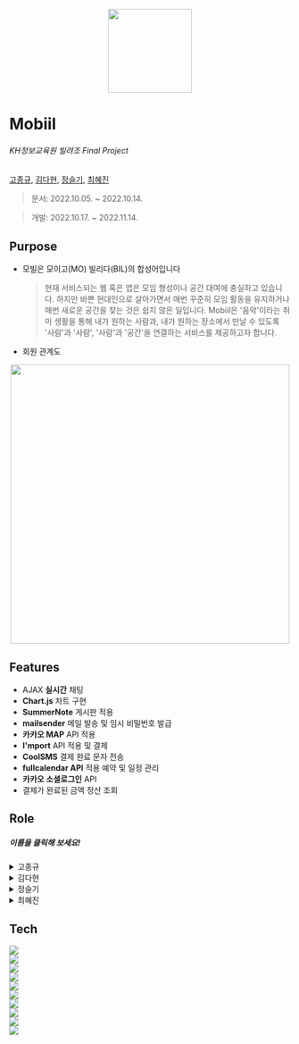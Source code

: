 <p align="center"><img src="https://user-images.githubusercontent.com/110793386/199872240-a703eb91-b9ef-45d4-958e-7250dd120969.jpg" width = '150px'></p>

 
#  Mobiil  

###### _KH정보교육원 빌려조 Final Project_            
[고종규](https://github.com/JongGyuGo), [김다현](https://github.com/hhdk0), [정슬기](https://github.com/seulki1211), [최혜진](https://github.com/Choehyejin)

  > 문서: 2022.10.05. ~ 2022.10.14.
  
  > 개발: 2022.10.17. ~ 2022.11.14.

 


## Purpose 
- 모빌은 모이고(MO) 빌리다(BIL)의 합성어입니다
    > 현재 서비스되는 웹 혹은 앱은 모임 형성이나 공간 대여에 충실하고 있습니다. 하지만 바쁜 현대인으로 살아가면서 매번 꾸준히 모임 활동을 유지하거나 매번 새로운 공간을 찾는 것은 쉽지 않은 일입니다. 
    > Mobiil은 '음악'이라는 취미 생활을 통해 내가 원하는 사람과, 내가 원하는 장소에서 만날 수 있도록 '사람'과 '사람', '사람'과 '공간'을 연결하는 서비스를 제공하고자 합니다.
- 회원 관계도
<p align="center"><img src="https://user-images.githubusercontent.com/110793386/200467714-f2250002-576a-472a-82c9-fb66631c3a23.png" width = '500px'></p>



## Features
* AJAX **실시간** 채팅
* **Chart.js** 차트 구현
* **SummerNote** 게시판 적용
* **mailsender**  메일 발송 및 임시 비밀번호 발급
* **카카오 MAP** API 적용
* **I'mport** API 적용 및 결제
* **CoolSMS** 결제 완료 문자 전송
* **fullcalendar API** 적용 예약 및 일정 관리
* **카카오 소셜로그인** API 
* 결제가 완료된 금액 정산 조회

## Role 
##### 이름을 클릭해 보세요!


<details>
<summary>고종규</summary>
<div markdown="1">

 > 공간
 >  > 작성중
 
 > 예약
 >  > 작성 중
</div>
</details>
 
<details>
<summary>김다현</summary>
<div markdown="1">

> 공간
 > 
 > 공간 리스트 정렬
 > https://user-images.githubusercontent.com/105486016/202107815-bf216833-6fc4-48af-9ccc-1523cb30702f.mp4
 > 지역별 조회(공간 승인 날짜 내림차순 정렬),  기본 정렬 외 지역/가격/검색 + 
 > 
 > 
 > 호스트 댓글
 > ![호스트댓글](https://user-images.githubusercontent.com/105486016/202091596-ef8f0b0a-57b1-4abc-b18a-5cde1b438e1b.gif)
 > 
 > 
 >  
 > 결제
 > https://user-images.githubusercontent.com/105486016/202107551-84bb85b3-9a3e-47ed-94f9-a61b651e7a06.mp4
 >     찜 / 결제 및 예약


</div>
</details>
 

<details>
<summary>정슬기</summary>
<div markdown="1">

 <details>
 <summary>  파트너</summary>
 <div markdown="1">
 
![final_partner_CRUD](https://user-images.githubusercontent.com/110793386/200469526-f8145459-5fe4-4672-a30d-f804710d8670.jpg)

    -  파트너 정보 CRUD 및 검색

https://user-images.githubusercontent.com/110793386/200464088-79b42844-ee91-4a7e-b1b2-ea8f48ba9078.mp4

<p align="center"><img src="https://user-images.githubusercontent.com/110793386/200465375-c937d8d3-b62f-4d55-9173-826f12947141.png" width = '500px'></p>


    -  파트너 승인 및 메일 발송
  
  
```java
if(!member.getMemberNick().equals(originNick)) {

  // 파트너 기존 정보 삭제
  Partner originPartner = pService.findByEmail(member.getMemberEmail());
  if(originPartner != null) {
   pService.deletePartner(originPartner.getPartnerNo());
  }
  
  // 기존 채팅방 삭제
  List<ChatRoom> cList = cService.listByMemberNick(originNick);
  for(int i = 0; i < cList.size(); i++) {
   cService.disableRoom(cList.get(i).getRoomNo());
  }
}
```
  
    - 파트너 닉네임 변경 시 기존 파트너 정보 및 채팅방 삭제
    
 </div>
 </details>

 <details>
 <summary>  Ajax 실시간 채팅</summary>
 <div markdown="1">

 
https://user-images.githubusercontent.com/110793386/199904349-0630f938-587c-4822-8f89-b0d8873f83a3.mp4

    -  기존 채팅로그 열람
    -  안읽은 메세지 카운트
    -  공간 검색 및 공유


```JS
function openChatRoom(createUser, withUser) {
	if(confirm("채팅을 시작하시겠습니까?")){
		$.ajax({
			url:"/chat/createChatRoom.kh",
			tyep: "get",
			data: {createUser: createUser,
					withUser:withUser},
			success:
				function(data) {
					if(data == "already"){
						alert("이미 생성된 채팅방입니다");
						window.open('/chat/chatWindow.kh?memberNick='+createUser+'', 'window', 'width=500, height=700, menubar=no, status=no, toolbar=no');
					}else if(data == "success"){
						alert("채팅이 시작됩니다.");
						window.open('/chat/chatWindow.kh?memberNick='+createUser+'', 'window', 'width=500, height=700, menubar=no, status=no, toolbar=no');
					}else if(data == "needRegist"){
						alert("파트너만 서비스 이용이 가능합니다");
					}else if(data == "needApproval"){
						alert("파트너 승인이 필요합니다")
					}else{
						alert("채팅방 생성 실패")
					}
				},
			error:
				function() {
					alert("에러")
				},
		})
	}
 ```


    -  채팅방 중복 생성 방지, 회원별 채팅 권한 제한
    
    

 
 

https://user-images.githubusercontent.com/110793386/199905369-77bbc08e-ec8f-443b-a3d0-532ca2370de7.mp4


![image](https://user-images.githubusercontent.com/110793386/200094181-a0430105-2471-4705-8189-32d85f02525b.png)

    -  오라클 JOB 객체 및 스케줄러를 이용한 채팅방 영구 삭제 
    
https://user-images.githubusercontent.com/110793386/199907210-96a1bf11-2761-4e2d-b58b-a249f2c7ade6.mp4

    -  상대방 프로필 사진 노출 마우스오버 이벤트
 

 </div>
 </details>

 <details>
 <summary>  기타 </summary>
 <div markdown="1">
 
 
 https://user-images.githubusercontent.com/110793386/199899456-bd299880-ffa7-4abf-8e04-64819cc76e0b.mp4

     - 회원 및 공간 정보 현황 대시보드
     - chart.js 및 카카오 map API 사용
     - 5분에 한 번 갱신해 실시간 현황 반영

![image](https://user-images.githubusercontent.com/110793386/200469816-f79a2d57-4914-443a-a342-94d3ce4c6daf.png)

     - 배너 CRUD 
     - 배너 수정 시 배너 이미지와 내용을 분리하여 수정


https://user-images.githubusercontent.com/110793386/200994969-a9473587-26be-477d-afa4-0e71a4e97160.mp4
	 
![final_calendar_service](https://user-images.githubusercontent.com/110793386/200994979-a99d0a3b-71c6-46f3-9e2a-009e52de0aca.png)

     - 일정 달력 CRUD

	 
 </div>
 </details>

</div>
</details>
 
 

    
<details>
<summary>최혜진</summary>
<div markdown="1">

 > 회원가입 및 로그인
 >  > 작성중
 
 > 마이페이지 및 리뷰
 >  > 작성 중

</div>
</details>

## Tech
<div> 
  <img src="https://img.shields.io/badge/java-007396?style=for-the-badge&logo=java&logoColor=white"> 
  <br>
  <img src="https://img.shields.io/badge/html5-E34F26?style=for-the-badge&logo=html5&logoColor=white"> 
  <br>
  <img src="https://img.shields.io/badge/css-1572B6?style=for-the-badge&logo=css3&logoColor=white"> 
  <br>
  <img src="https://img.shields.io/badge/javascript-F7DF1E?style=for-the-badge&logo=javascript&logoColor=black"> 
  <br>
  <img src="https://img.shields.io/badge/jquery-0769AD?style=for-the-badge&logo=jquery&logoColor=white">
  <br>
  <img src="https://img.shields.io/badge/oracle-F80000?style=for-the-badge&logo=oracle&logoColor=white"> 
  <br>
  <img src="https://img.shields.io/badge/mysql-4479A1?style=for-the-badge&logo=mysql&logoColor=white"> 
  <br>
  <img src="https://img.shields.io/badge/spring-6DB33F?style=for-the-badge&logo=spring&logoColor=white"> 
  <br>
  <img src="https://img.shields.io/badge/apache tomcat-F8DC75?style=for-the-badge&logo=apachetomcat&logoColor=white">
  <br>
  <img src="https://img.shields.io/badge/github-181717?style=for-the-badge&logo=github&logoColor=white">
  <br>
</div>
